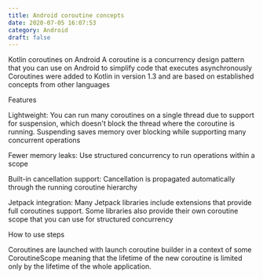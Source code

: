 ```yaml
---
title: Android coroutine concepts
date: 2020-07-05 16:07:53
category: Android
draft: false
---
```


Kotlin coroutines on Android
A coroutine is a concurrency design pattern that you can use on Android to simplify code that executes asynchronously Coroutines were added to Kotlin in version 1.3 and are based on established concepts from other languages

Features

Lightweight: You can run many coroutines on a single thread due to support for suspension, which doesn't block the thread where the coroutine is running. Suspending saves memory over blocking while supporting many concurrent operations

Fewer memory leaks: Use structured concurrency to run operations within a scope

Built-in cancellation support: Cancellation is propagated automatically through the running coroutine hierarchy

Jetpack integration: Many Jetpack libraries include extensions that provide full coroutines support. Some libraries also provide their own coroutine scope that you can use for structured concurrency


How to use steps

Coroutines are launched with launch coroutine builder in a context of some CoroutineScope meaning that the lifetime of the new coroutine is limited only by the lifetime of the whole application.










